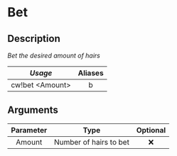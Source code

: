 # Bet

## Description

_Bet the desired amount of hairs_

| _Usage_ | Aliases |
| :---: | :---: |
| cw!bet &lt;Amount&gt; | b |

## Arguments

| Parameter | Type | Optional |
| :---: | :---: | :---: |
| Amount | Number of hairs to bet | ❌ |

